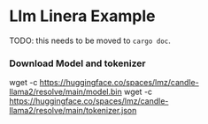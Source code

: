 # Llm Linera Example

TODO: this needs to be moved to `cargo doc`.

### Download Model and tokenizer

wget -c https://huggingface.co/spaces/lmz/candle-llama2/resolve/main/model.bin
wget -c https://huggingface.co/spaces/lmz/candle-llama2/resolve/main/tokenizer.json
